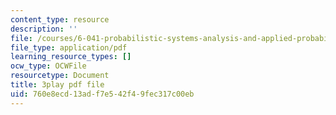 ```yaml
---
content_type: resource
description: ''
file: /courses/6-041-probabilistic-systems-analysis-and-applied-probability-fall-2010/760e8ecd13adf7e542f49fec317c00eb_gMTiAeE0NCw.pdf
file_type: application/pdf
learning_resource_types: []
ocw_type: OCWFile
resourcetype: Document
title: 3play pdf file
uid: 760e8ecd-13ad-f7e5-42f4-9fec317c00eb
---
```

